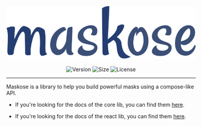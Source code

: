 <div align="center">
  <img alt="maskose" src="https://raw.githubusercontent.com/efreitasn/maskose/master/maskose-logo.png">
  <br />
  <br />
</div>

<div align="center">
  <img
    alt="Version"
    src="https://img.shields.io/npm/v/maskose.svg?color=%237075d6&style=popout"
  >
  <img
    alt="Size"
    src="https://img.shields.io/bundlephobia/minzip/maskose.svg?color=%237075d&label=min%2Bgz&style=popout"
  >
  <img
    alt="License"
    src="https://img.shields.io/npm/l/maskose.svg?color=%237075d6&style=popout"
  >
</div>
</div>

---

Maskose is a library to help you build powerful masks using a compose-like API.  

* If you're looking for the docs of the core lib, you can find them [here](packages/maskose/README.md).

* If you're looking for the docs of the react lib, you can find them [here](packages/maskose-react/README.md).